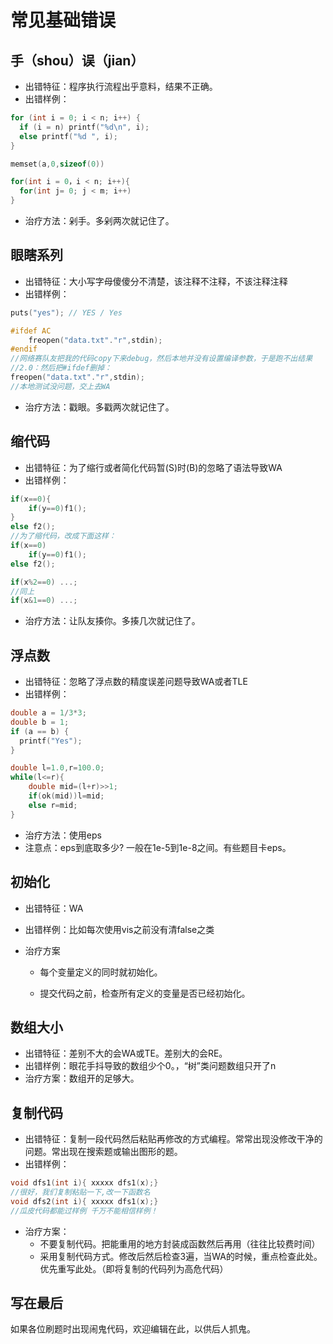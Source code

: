 # 常见基础错误

## 手（shou）误（jian）

* 出错特征：程序执行流程出乎意料，结果不正确。
* 出错样例：

```cpp
for (int i = 0; i < n; i++) {
  if (i = n) printf("%d\n", i);
  else printf("%d ", i);
}
```

```cpp
memset(a,0,sizeof(0))
```

```cpp
for(int i = 0，i < n; i++){
  for(int j= 0; j < m; i++)
}
```

* 治疗方法：剁手。多剁两次就记住了。

## 眼瞎系列

* 出错特征：大小写字母傻傻分不清楚，该注释不注释，不该注释注释
* 出错样例：

```cpp
puts("yes"); // YES / Yes
```

```cpp
#ifdef AC
    freopen("data.txt"."r",stdin);
#endif
//网络赛队友把我的代码copy下来debug，然后本地并没有设置编译参数，于是跑不出结果
//2.0：然后把#ifdef删掉：
freopen("data.txt"."r",stdin);
//本地测试没问题，交上去WA
```

* 治疗方法：戳眼。多戳两次就记住了。

## 缩代码

* 出错特征：为了缩行或者简化代码暂\(S\)时\(B\)的忽略了语法导致WA
* 出错样例：

```cpp
if(x==0){
    if(y==0)f1();
}
else f2();
//为了缩代码，改成下面这样：
if(x==0)
    if(y==0)f1();
else f2();
```

```cpp
if(x%2==0) ...;
//同上
if(x&1==0) ...;
```

* 治疗方法：让队友揍你。多揍几次就记住了。

## 浮点数

* 出错特征：忽略了浮点数的精度误差问题导致WA或者TLE
* 出错样例：

```cpp
double a = 1/3*3;
double b = 1;
if (a == b) {
  printf("Yes");
}
```

```cpp
double l=1.0,r=100.0;
while(l<=r){
    double mid=(l+r)>>1;
    if(ok(mid))l=mid;
    else r=mid;
}
```

* 治疗方法：使用eps
* 注意点：eps到底取多少? 一般在1e-5到1e-8之间。有些题目卡eps。

## 初始化

* 出错特征：WA
* 出错样例：比如每次使用vis之前没有清false之类

* 治疗方案

  * 每个变量定义的同时就初始化。

  * 提交代码之前，检查所有定义的变量是否已经初始化。

## 数组大小

* 出错特征：差别不大的会WA或TE。差别大的会RE。
* 出错样例：眼花手抖导致的数组少个0。，“树”类问题数组只开了n
* 治疗方案：数组开的足够大。

## 复制代码

* 出错特征：复制一段代码然后粘贴再修改的方式编程。常常出现没修改干净的问题。常出现在搜索题或输出图形的题。
* 出错样例：

```cpp
void dfs1(int i){ xxxxx dfs1(x);}
//很好，我们复制粘贴一下,改一下函数名
void dfs2(int i){ xxxxx dfs1(x);}
//瓜皮代码都能过样例 千万不能相信样例！
```

* 治疗方案：
  * 不要复制代码。把能重用的地方封装成函数然后再用（往往比较费时间）
  * 采用复制代码方式。修改后然后检查3遍，当WA的时候，重点检查此处。优先重写此处。（即将复制的代码列为高危代码）

## 写在最后

如果各位刷题时出现闹鬼代码，欢迎编辑在此，以供后人抓鬼。



